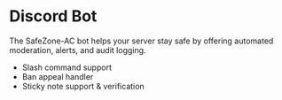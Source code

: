 # Discord Bot

The SafeZone-AC bot helps your server stay safe by offering automated moderation, alerts, and audit logging.

- Slash command support
- Ban appeal handler
- Sticky note support & verification
